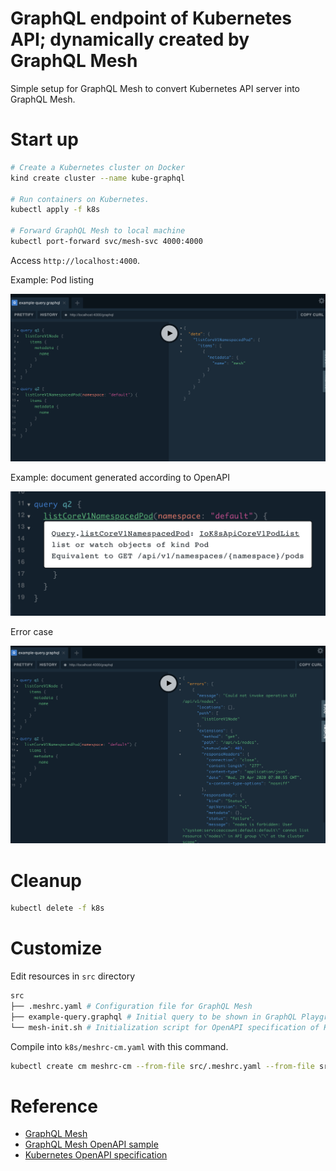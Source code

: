 # GraphQL endpoint of Kubernetes API; dynamically created by GraphQL Mesh

Simple setup for GraphQL Mesh to convert Kubernetes API server into GraphQL Mesh.

# Start up

```sh
# Create a Kubernetes cluster on Docker
kind create cluster --name kube-graphql

# Run containers on Kubernetes. 
kubectl apply -f k8s

# Forward GraphQL Mesh to local machine
kubectl port-forward svc/mesh-svc 4000:4000
```

Access `http://localhost:4000`.

Example: Pod listing

![](img/screen.png)

Example: document generated according to OpenAPI

![](img/readablemessage.png)

Error case

![](img/error.png)

# Cleanup

```sh
kubectl delete -f k8s
```

# Customize

Edit resources in `src` directory

```sh
src
├── .meshrc.yaml # Configuration file for GraphQL Mesh
├── example-query.graphql # Initial query to be shown in GraphQL Playground
└── mesh-init.sh # Initialization script for OpenAPI specification of Kubernetes
```

Compile into `k8s/meshrc-cm.yaml` with this command.

```sh
kubectl create cm meshrc-cm --from-file src/.meshrc.yaml --from-file src/mesh-init.sh --from-file src/example-query.graphql  --dry-run -o yaml> k8s/meshrc-cm.yaml
```

# Reference

- [GraphQL Mesh](https://github.com/Urigo/graphql-mesh)
- [GraphQL Mesh OpenAPI sample](https://github.com/Urigo/graphql-mesh/tree/master/examples/openapi-javascript-wiki)
- [Kubernetes OpenAPI specification](https://github.com/kubernetes/kubernetes/tree/master/api/openapi-spec)